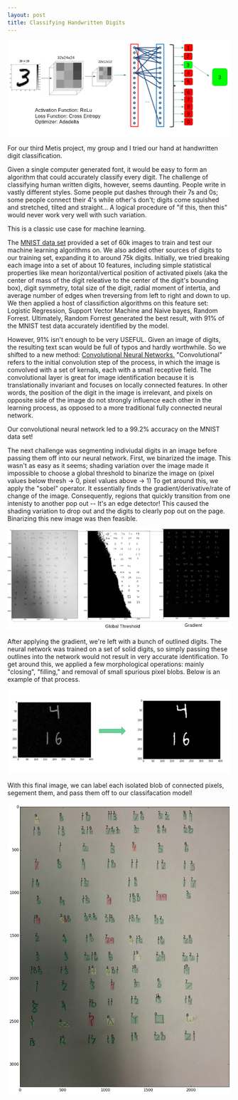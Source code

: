 ```yaml
---
layout: post
title: Classifying Handwritten Digits
---
```

![](https://raw.githubusercontent.com/dwieker/dwieker.github.io/master/images/Screenshot%20from%202016-05-22%2009%3A21%3A30.png)

For our third Metis project, my group and I tried our hand at handwritten digit classification. 

Given a single computer generated font, it would be easy to form an algorithm that could accurately classify every digit. The challenge of classifying human written digits, however, seems daunting. People write in vastly different styles. Some people put dashes through their 7s and 0s; some people connect their 4's while other's don't; digits come squished and stretched, tilted and straight... A logical procedure of "if this, then this" would never work very well with such variation.

This is a classic use case for machine learning. 

The [MNIST data set](http://yann.lecun.com/exdb/mnist/) provided a set of 60k images to train and test our machine learning algorithms on. We also added other sources of digits to our training set, expanding it to around 75k digits. Initially, we tried breaking each image into a set of about 10 features, including simple statistical properties like mean horizontal/vertical position of activated pixels (aka the center of mass of the digit releative to the center of the digit's bounding box), digit symmetry, total size of the digit, radial moment of intertia, and average number of edges when treversing from left to right and down to up. We then applied a host of classifiction algorithms on this feature set: Logistic Regression, Support Vector Machine and Naive bayes, Random Forrest. Ultimately, Random Forrest generated the best result, with 91% of the MNIST test data accurately identified by the model.  

However, 91% isn't enough to be very USEFUL. Given an image of digits, the resulting text scan would be full of typos and hardly worthwhile. So we shifted to a new method: [Convolutional Neural Networks.](https://en.wikipedia.org/wiki/Convolutional_neural_network) "Convolutional" refers to the initial convolution step of the process, in which the image is convolved with a set of kernals, each with a small receptive field. The convolutional layer is great for image identification because it is translationally invariant and focuses on locally connected features. In other words, the position of the digit in the image is irrelevant, and pixels on opposite side of the image do not strongly influence each other in the learning process, as opposed to a more traditional fully connected neural network. 

Our convolutional neural network led to a 99.2% accuracy on the MNIST data set!

The next challenge was segmenting indiviudal digits in an image before passing them off into our neural network. First, we binarized the image. This wasn't as easy as it seems; shading variation over the image made it impossible to choose a global threshold to binarize the image on (pixel values below thresh -> 0, pixel values above -> 1) To get around this, we apply the "sobel" operator. It essentially finds the gradient/derivative/rate of change of the image. Consequently, regions that quickly transition from one intenisty to another pop out -- It's an edge detector! This caused the shading variation to drop out and the digits to clearly pop out on the page. Binarizing this new image was then feasible.


![](https://raw.githubusercontent.com/dwieker/dwieker.github.io/master/images/Screenshot%20from%202016-05-22%2009%3A20%3A01.png)

After applying the gradient, we're left with a bunch of outlined digits. The neural network was trained on a set of solid digits, so simply passing these outlines into the network would not result in very accurate identification. To get around this, we applied a few morphological operations: mainly "closing", "filling," and removal of small spurious pixel blobs. Below is an example of that process.


![](https://raw.githubusercontent.com/dwieker/dwieker.github.io/master/images/Screenshot%20from%202016-05-22%2009%3A21%3A04.png)

With this final image, we can label each isolated blob of connected pixels, segement them, and pass them off to our classifacation model!

![](https://raw.githubusercontent.com/dwieker/dwieker.github.io/master/images/4a7580b0-0f73-439c-89ea-091118b51276.png)


